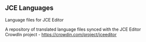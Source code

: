 ## JCE Languages

Language files for JCE Editor

A repository of translated language files synced with the JCE Editor CrowdIn project - https://crowdin.com/project/jceeditor
